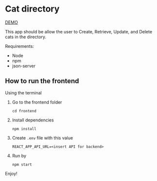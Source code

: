 
# Cat directory

[DEMO](https://crud-meow.web.app/cats) 

This app should be allow the user to Create, Retrieve, Update, and Delete cats in the directory.

Requirements:
- Node
- npm
- json-server

## How to run the frontend
Using the terminal

1. Go to the frontend folder

    `cd frontend`

2. Install dependencies

    `npm install`

3. Create `.env` file with this value

    ```
    REACT_APP_API_URL=<insert API for backend>
    ```

4. Run by

    `npm start`
    

Enjoy!
